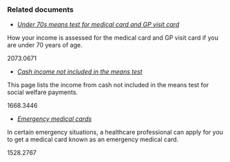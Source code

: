 ###  Related documents

  * [ _Under 70s means test for medical card and GP visit card_ ](/en/health/medical-cards-and-gp-visit-cards/medical-card-means-test-under-70s/)

How your income is assessed for the medical card and GP visit card if you are
under 70 years of age.

2073.0671

  * [ _Cash income not included in the means test_ ](/en/social-welfare/irish-social-welfare-system/means-test-for-social-welfare-payments/cash-income-not-included-in-the-social-welfare-means-test/)

This page lists the income from cash not included in the means test for social
welfare payments.

1668.3446

  * [ _Emergency medical cards_ ](/en/health/medical-cards-and-gp-visit-cards/emergency-medical-card/)

In certain emergency situations, a healthcare professional can apply for you
to get a medical card known as an emergency medical card.

1528.2767
